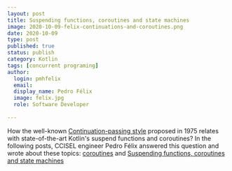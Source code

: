 ```yaml
---
layout: post
title: Suspending functions, coroutines and state machines
image: 2020-10-09-felix-continuations-and-coroutines.png
date: 2020-10-09
type: post
published: true
status: publish
category: Kotlin
tags: [concurrent programing]
author:
  login: pmhfelix
  email: 
  display_name: Pedro Félix
  image: felix.jpg
  role: Software Developer
  
---
```


How the well-known
[Continuation-passing style](https://en.wikipedia.org/wiki/Continuation-passing_style)
proposed in 1975 relates with state-of-the-art Kotlin's suspend functions and
coroutines?
In the following posts, CCISEL engineer Pedro Félix answered this question and
wrote about these topics: 
[coroutines](https://labs.pedrofelix.org/guides/kotlin/coroutines/) and
[Suspending functions, coroutines and state machines](https://labs.pedrofelix.org/guides/kotlin/coroutines/coroutines-and-state-machines.)